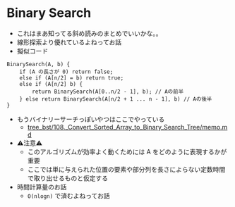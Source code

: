 # Binary Search
- これはまあ知ってる斜め読みのまとめでいいかな。。
- 線形探索より優れているよねってお話
- 擬似コード
```
BinarySearch(A, b) {
    if (A の長さが 0) return false;
    else if (A[n/2] = b) return true;
    else if (A[n/2] b) {
        return BinarySearch(A[0..n/2 - 1], b); // Aの前半
    } else return BinarySearch(A[n/2 + 1 ... n - 1], b) // Aの後半
}
```
- もうバイナリーサーチっぽいやつはここでやっている
  - [tree_bst/108._Convert_Sorted_Array_to_Binary_Search_Tree/memo.md](https://github.com/hiroki-horiguchi-dev/learning_leetcode/blob/0e1485fd84d15456a0a4e38acce73689dd8d847e/tree_bst/108._Convert_Sorted_Array_to_Binary_Search_Tree/memo.md)
- ⚠️注意⚠️
  - このアルゴリズムが効率よく動くためには A をどのように表現するかが重要
  - ここでは単に与えられた位置の要素や部分列を長さによらない定数時間で取り出せるものと仮定する
- 時間計算量のお話
  - `O(nlogn)` で済むよねってお話